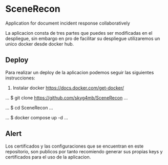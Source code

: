 # SceneRecon

Application for document incident response collaboratively

La aplicacion consta de tres partes que puedes ser modificadas en el despliegue, sin embargo en pro de facilitar su despliegue utilizaremos un unico docker desde docker hub.

## Deploy

Para realizar un deploy de la aplicacion podemos seguir las siguientes instrucciones: 

1. Instalar docker https://docs.docker.com/get-docker/

...
$ git clone https://github.com/skyg4mb/SceneRecon
...

...
$ cd SceneRecon
...

...
$ docker compose up -d
...


## Alert

Los certificados y las configuraciones que se encuentran en este repositorio, son publicos por tanto recomiendo generar sus propias keys y certificados para el uso de la aplicacion.


